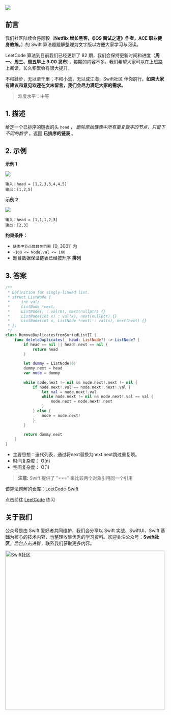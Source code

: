 ![](https://upload-images.jianshu.io/upload_images/2829694-8d80389416deefc4.png?imageMogr2/auto-orient/strip%7CimageView2/2/w/1240)

## 前言

我们社区陆续会将顾毅（**Netflix 增长黑客，《iOS 面试之道》作者，ACE 职业健身教练。**）的 Swift 算法题题解整理为文字版以方便大家学习与阅读。

LeetCode 算法到目前我们已经更新了 82 期，我们会保持更新时间和进度（**周一、周三、周五早上 9:00 发布**），每期的内容不多，我们希望大家可以在上班路上阅读，长久积累会有很大提升。

不积跬步，无以至千里；不积小流，无以成江海，Swift社区 伴你前行。**如果大家有建议和意见欢迎在文末留言，我们会尽力满足大家的需求。**

> 难度水平：中等

## 1. 描述

给定一个已排序的链表的头 `head` ， *删除原始链表中所有重复数字的节点，只留下不同的数字* 。返回 **已排序的链表** 。

## 2. 示例

**示例 1**

![](https://images.xiaozhuanlan.com/photo/2022/f7f45eb209cb518e9a727c405072159c.png)

```
输入：head = [1,2,3,3,4,4,5]
输出：[1,2,5]
```

**示例 2**

![](https://images.xiaozhuanlan.com/photo/2022/bd47a90525f8f00f28da1b82681ea789.png)

```
输入：head = [1,1,1,2,3]
输出：[2,3]
```

**约束条件：**

- `链表中节点数目在范围 `[0, 300]` 内
- `-100 <= Node.val <= 100`
- 题目数据保证链表已经按升序 **排列**

## 3. 答案

```swift
/**
 * Definition for singly-linked list.
 * struct ListNode {
 *     int val;
 *     ListNode *next;
 *     ListNode() : val(0), next(nullptr) {}
 *     ListNode(int x) : val(x), next(nullptr) {}
 *     ListNode(int x, ListNode *next) : val(x), next(next) {}
 * };
 */
class RemoveDuplicatesfromSortedListII {
    func deleteDuplicates(_ head: ListNode?) -> ListNode? {
        if head == nil || head!.next == nil {
            return head
        }
        
        let dummy = ListNode(0)
        dummy.next = head
        var node = dummy
        
        while node.next != nil && node.next!.next != nil {
            if node.next!.val == node.next!.next!.val {
                let val = node.next!.val
                while node.next != nil && node.next!.val == val {
                    node.next = node.next!.next
                }
            } else {
                node = node.next!
            }
        }
        
        return dummy.next
    }
}
```

* 主要思想：迭代列表，通过将next替换为next.next跳过重复项。
* 时间复杂度： O(n)
* 空间复杂度： O(1)

> **注意:** Swift 提供了 "===" 来比较两个对象引用同一个引用

该算法题解的仓库：[LeetCode-Swift](https://github.com/soapyigu/LeetCode-Swift "LeetCode-Swift")

点击前往 [LeetCode](https://leetcode.com/problems/remove-duplicates-from-sorted-list-ii/ "LeetCode") 练习

## 关于我们

公众号是由 Swift 爱好者共同维护，我们会分享以 Swift 实战、SwiftUI、Swift 基础为核心的技术内容，也整理收集优秀的学习资料。欢迎关注公众号：**Swift社区**，后台点击进群，联系我们获取更多内容。

<img width="500" alt="Swift社区" src="https://user-images.githubusercontent.com/24238160/132703149-34121c6c-fd18-491c-a697-58a0fabf3060.png">
